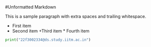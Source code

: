 #Unformatted Markdown

This  is a sample paragraph with extra  spaces and trailing whitespace.
-   First item
-    Second item
+Third item
    *    Fourth item

```py
print("22f3002334@ds.study.iitm.ac.in")

```
